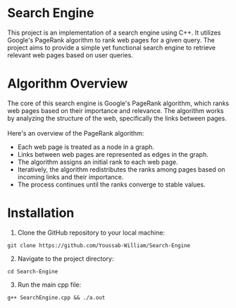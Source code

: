 # Search Engine
This project is an implementation of a search engine using C++. It utilizes Google's PageRank algorithm to rank web pages for a given query. The project aims to provide a simple yet functional search engine to retrieve relevant web pages based on user queries.

# Algorithm Overview
The core of this search engine is Google's PageRank algorithm, which ranks web pages based on their importance and relevance. The algorithm works by analyzing the structure of the web, specifically the links between pages.
<br><br>
Here's an overview of the PageRank algorithm:<br>
<ul>
  <li>Each web page is treated as a node in a graph.</li>
  <li>Links between web pages are represented as edges in the graph.</li>
  <li>The algorithm assigns an initial rank to each web page.</li>
  <li>Iteratively, the algorithm redistributes the ranks among pages based on incoming links and their importance.</li>
  <li>The process continues until the ranks converge to stable values.</li>
</ul>

# Installation

1. Clone the GitHub repository to your local machine:
```
git clone https://github.com/Youssab-William/Search-Engine

```
2. Navigate to the project directory:
```
cd Search-Engine

```
3. Run the main cpp file:
```
g++ SearchEngine.cpp && ./a.out

```

